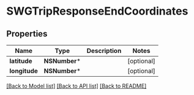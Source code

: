 # SWGTripResponseEndCoordinates

## Properties
Name | Type | Description | Notes
------------ | ------------- | ------------- | -------------
**latitude** | **NSNumber*** |  | [optional] 
**longitude** | **NSNumber*** |  | [optional] 

[[Back to Model list]](../README.md#documentation-for-models) [[Back to API list]](../README.md#documentation-for-api-endpoints) [[Back to README]](../README.md)


